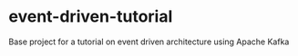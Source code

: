 # event-driven-tutorial
Base project for a tutorial on event driven architecture using Apache Kafka
